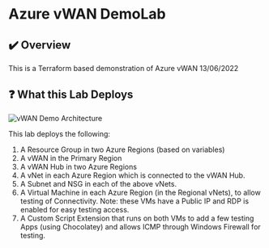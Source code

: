 # Azure vWAN DemoLab

## :heavy_check_mark: Overview
This is a Terraform based demonstration of Azure vWAN 13/06/2022

## :question: What this Lab Deploys

![vWAN Demo Architecture](https://raw.githubusercontent.com/jakewalsh90/Terraform-Azure/main/vWAN-DemoLab/images/vWAN%20Lab%201.PNG)

This lab deploys the following:
1. A Resource Group in two Azure Regions (based on variables)
2. A vWAN in the Primary Region
3. A vWAN Hub in two Azure Regions
4. A vNet in each Azure Region which is connected to the vWAN Hub.
6. A Subnet and NSG in each of the above vNets. 
7. A Virtual Machine in each Azure Region (in the Regional vNets), to allow testing of Connectivity. Note: these VMs have a Public IP and RDP is enabled for easy testing access. 
8. A Custom Script Extension that runs on both VMs to add a few testing Apps (using Chocolatey) and allows ICMP through Windows Firewall for testing. 